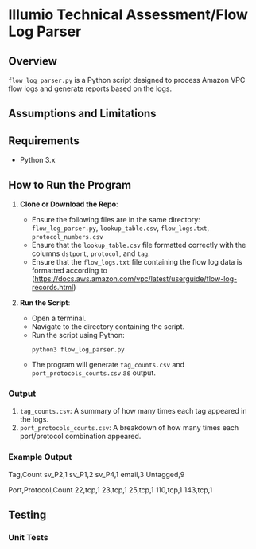# Illumio Technical Assessment/Flow Log Parser
## Overview
`flow_log_parser.py` is a Python script designed to process Amazon VPC flow logs and generate reports based on the logs.

## Assumptions and Limitations


## Requirements
- Python 3.x 

## How to Run the Program
1. **Clone or Download the Repo**:

   - Ensure the following files are in the same directory: `flow_log_parser.py`, `lookup_table.csv`, `flow_logs.txt`, `protocol_numbers.csv`
   - Ensure that the `lookup_table.csv` file formatted correctly with the columns `dstport`, `protocol`, and `tag`.
   - Ensure that the `flow_logs.txt` file containing the flow log data is formatted according to (https://docs.aws.amazon.com/vpc/latest/userguide/flow-log-records.html)

3. **Run the Script**:
   - Open a terminal.
   - Navigate to the directory containing the script.
   - Run the script using Python:
     ```
     python3 flow_log_parser.py
     ```
   - The program will generate `tag_counts.csv` and `port_protocols_counts.csv` as output.

### Output
1. `tag_counts.csv`: A summary of how many times each tag appeared in the logs.
2. `port_protocols_counts.csv`: A breakdown of how many times each port/protocol combination appeared.

### Example Output
Tag,Count 
sv_P2,1 
sv_P1,2 
sv_P4,1 
email,3 
Untagged,9 

Port,Protocol,Count 
22,tcp,1 
23,tcp,1 
25,tcp,1 
110,tcp,1 
143,tcp,1 

## Testing

### Unit Tests

